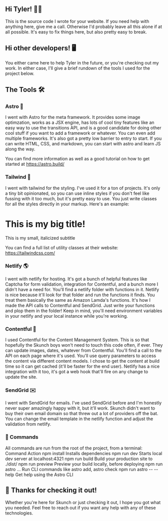 ## Hi Tyler! 🙋‍♂️

This is the source code I wrote for your website. If you need help with anything here, give me a call. Otherwise I'd probably leave all this alone if at all possible. It's easy to fix things here, but also pretty easy to break.

## Hi other developers! 🖥️

You either came here to help Tyler in the future, or you're checking out my work. In either case, I'll give a brief rundown of the tools I used for the project below.

## The Tools 🛠️

### Astro 🚀

I went with Astro for the meta framework. It provides some image optimzation, works as a JSX engine, has lots of cool tiny features like an easy way to use the transitions API, and is a good candidate for doing other cool stuff if you want to add a framework or whatever. You can even add multiple frameworks. It's also got a pretty low barrier to entry to start. If you can write HTML, CSS, and markdown, you can start with astro and learn JS along the way.

You can find more information as well as a good tutorial on how to get started at https://astro.build/

### Tailwind 🎨

I went with tailwind for the styling. I've used it for a ton of projects. It's only a tiny bit opinionated, so you can use inline styles if you don't feel like fussing with it too much, but it's pretty easy to use. You just write classes for all the styles directly in your markup. Here's an example:

<div class="flex flex-col gap-4">
	<h1 class="text-5xl">This is my big title!</h1>
	<span class="text-sm italic">This is my small, italicized subtitle</span>
</div>

You can find a full list of utility classes at their website: https://tailwindcss.com/

### Netlify 🌎

I went with netlify for hosting. It's got a bunch of helpful features like Captcha for form validation, integration for Contentful, and a bunch more I didn't have a need for. You'll find a netlify folder with functions in it. Netlify is nice because it'll look for that folder and run the functions it finds. You treat them basically the same as Amazon Lamda's functions. It's how I made the API calls to Contentful and SendGrid. Just write your functions and plop them in the folder! Keep in mind, you'll need environment variables in your netlify and your local instance while you're working.

### Contentful 📓

I used Contentful for the Content Management System. This is so that hopefully the Skunch boys won't need to touch this code often, if ever. They can update images, dates, whatever from Contentful. You'll find a call to the API on each page where it's used. You'll use query parameters to access the content via different content models. I chose to get the content at build time so it can get cached (it'll be faster for the end user). Netlify has a nice integration with it too, it's got a web hook that'll fire on any change to update the site.

### SendGrid ✉️

I went with SendGrid for emails. I've used SendGrid before and I'm honestly never super amazingly happy with it, but it'll work. Skunch didn't want to buy their own email domain so that threw out a lot of providers off the bat. You can change the email template in the netlify function and adjust the validation from netlify.

### 🧞 Commands

All commands are run from the root of the project, from a terminal:
Command Action
npm install Installs dependencies
npm run dev Starts local dev server at localhost:4321
npm run build Build your production site to ./dist/
npm run preview Preview your build locally, before deploying
npm run astro ... Run CLI commands like astro add, astro check
npm run astro -- --help Get help using the Astro CLI

## 👀 Thanks for checking it out!

Whether you're here for Skunch or just checking it out, I hope you got what you needed. Feel free to reach out if you want any help with any of these technologies.
